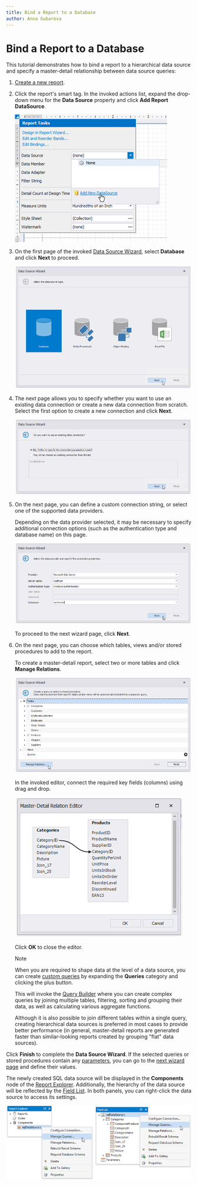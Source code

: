 ```yaml
---
title: Bind a Report to a Database
author: Anna Gubareva
---
```

# Bind a Report to a Database

This tutorial demonstrates how to bind a report to a hierarchical data source and specify a master-detail relationship between data source queries:

1. [Create a new report](../add-new-reports.md).
2. Click the report's smart tag. In the invoked actions list, expand the drop-down menu for the **Data Source** property and click **Add Report DataSource**.
	
	![](../../../../images/eurd-win-report-smart-tag-add-new-data-source.png)

3. On the first page of the invoked [Data Source Wizard](../report-designer-tools/data-source-wizard.md), select **Database** and click **Next** to proceed.
	
	![](../../../../images/eurd-win-data-source-wizard-select-database.png)

4. The next page allows you to specify whether you want to use an existing data connection or create a new data connection from scratch. Select the first option to create a new connection and click **Next**.
	
	![](../../../../images/eurd-win-data-source-wizard-select-new-connection.png)

5. On the next page, you can define a custom connection string, or select one of the supported data providers.
	
	Depending on the data provider selected, it may be necessary to specify additional connection options (such as the authentication type and database name) on this page.
		
	![](../../../../images/eurd-win-data-source-wizard-connection-settings.png)
	
	To proceed to the next wizard page, click **Next**.
6. On the next page, you can choose which tables, views and/or stored procedures to add to the report.

    To create a master-detail report, select two or more tables and click **Manage Relations**.

    ![](../../../../images/eurd-win-data-source-wizard-select-tables.png)

    In the invoked editor, connect the required key fields (columns) using drag and drop.

    ![](../../../../images/eurd-win-data-source-wizard-master-detail-relation-eidtor.png)

    Click **OK** to close the editor.

    > [!NOTE]
    > When you are required to shape data at the level of a data source, you can create [custom queries](../report-designer-tools/report-wizard/data-bound-report/connect-to-a-database/create-a-query-or-select-a-stored-procedure.md) by expanding the **Queries** category and clicking the plus button.
    > 
    > This will invoke the [Query Builder](../report-designer-tools/query-builder.md) where you can create complex queries by joining multiple tables, filtering, sorting and grouping their data, as well as calculating various aggregate functions.
    > 
    > Although it is also possible to join different tables within a single query, creating hierarchical data sources is preferred in most cases to provide better performance (in general, master-detail reports are generated faster than similar-looking reports created by grouping "flat" data sources).
        
Click **Finish** to complete the **Data Source Wizard**. If the selected queries or stored procedures contain any [parameters](../shape-report-data/use-report-parameters/use-query-parameters.md), you can go to the [next wizard page](../report-designer-tools/report-wizard/data-bound-report/connect-to-a-database/configure-query-parameters.md) and define their values.

The newly created SQL data source will be displayed in the **Components** node of the [Report Explorer](../report-designer-tools/ui-panels/report-explorer.md). Additionally, the hierarchy of the data source will be reflected by the [Field List](../report-designer-tools/ui-panels/field-list.md). In both panels, you can right-click the data source to access its settings.

![](../../../../images/eurd-win-data-source-wizard-database-result.png)